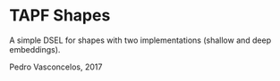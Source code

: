 
# TAPF Shapes

A simple DSEL for shapes with two implementations
(shallow and deep embeddings).

Pedro Vasconcelos, 2017
